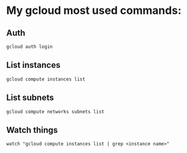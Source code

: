 
# My gcloud most used commands:

## Auth
```
gcloud auth login
```

## List instances
```
gcloud compute instances list
```

## List subnets
```
gcloud compute networks subnets list
```

## Watch things
```
watch "gcloud compute instances list | grep <instance name>"
```


